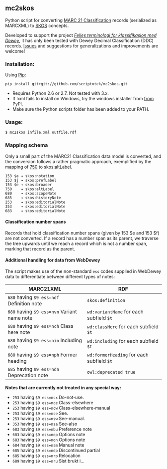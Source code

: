 mc2skos
---

Python script for converting
[MARC 21 Classification](http://www.loc.gov/marc/classification/)
records (serialized as MARCXML) to
[SKOS](http://www.w3.org/2004/02/skos/) concepts.

Developed to support the
project *[Felles terminologi for klassifikasjon med Dewey](http://www.ub.uio.no/om/prosjekter/deweymapping/index.html)*,
it has only been tested with Dewey Decimal Classification (DDC) records.
[Issues](https://github.com/scriptotek/mc2skos/issues) and
suggestions for generalizations and improvements are welcome!

### Installation:

Using [Pip](http://pip.readthedocs.org/en/latest/installing.html):
```
pip install git+git://github.com/scriptotek/mc2skos.git
```

* Requires Python 2.6 or 2.7. Not tested with 3.x.
* If lxml fails to install on Windows, try the windows installer
from [from PyPI](https://pypi.python.org/pypi/lxml/3.4.0).
* Make sure the Python scripts folder has been added to your PATH.

### Usage:

```bash
$ mc2skos infile.xml outfile.rdf
```

### Mapping schema

Only a small part of the MARC21 Classification
data model is converted, and the conversion follows a rather
pragmatic approach, exemplified by the mapping of
[750](http://www.loc.gov/marc/classification/cd750.html)
to skos:altLabel.

    153 $a → skos:notation
    153 $j → skos:prefLabel
    153 $e → skos:broader
    750    → skos:altLabel
    680    → skos:scopeNote
    685    → skos:historyNote
    253    → skos:editorialNote
    353    → skos:editorialNote
    683    → skos:editorialNote

#### Classification number spans

Records that hold classification number spans (given by 153 $e and 153 $f) are not converted.
If a record has a number span as its parent, we traverse the tree upwards until we
reach a record which is not a number span, marking that record as the parent.

#### Additional handling for data from WebDewey

The script makes use of the non-standard `ess` codes supplied in WebDewey data to differentiate between different types of notes:

| MARC21XML                                                  | RDF                                                                                                                            |
|------------------------------------------------------------|--------------------------------------------------------------------------------------------------------------------------------|
| `680` having `$9 ess=ndf` Definition note                  | `skos:definition`                                                                                                              |
| `680` having `$9 ess=nvn` Variant name note                | `wd:variantName` for each subfield `$t`                                                                                        |
| `680` having `$9 ess=nch` Class here note                  | `wd:classHere` for each subfield `$t`                                                                                          |
| `680` having `$9 ess=nin` Including note                   | `wd:including` for each subfield `$t`                                                                                          |
| `680` having `$9 ess=nph` Former heading                   | `wd:formerHeading` for each subfield `$t`                                                                                      |
| `685` having `$9 ess=ndn` Deprecation note                 | `owl:deprecated true`                                                                                                          |

**Notes that are currently not treated in any special way:**

* `253` having `$9 ess=nsx` Do-not-use.
* `253` having `$9 ess=nce` Class-elsewhere
* `253` having `$9 ess=ncw` Class-elsewhere-manual
* `253` having `$9 ess=nse` See.
* `253` having `$9 ess=nsw` See-manual.
* `353` having `$9 ess=nsa` See-also
* `683` having `$9 ess=nbu` Preference note
* `683` having `$9 ess=nop` Options note
* `683` having `$9 ess=non` Options note
* `684` having `$9 ess=nsm` Manual note
* `685` having `$9 ess=ndp` Discontinued partial
* `685` having `$9 ess=nrp` Relocation
* `689` having `$9 ess=nru` Sist brukt i...
